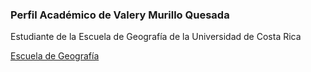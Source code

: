 ### Perfil Académico de Valery Murillo Quesada

Estudiante de la Escuela de Geografía de la Universidad de Costa Rica 

[Escuela de Geografía](https://www.geografia.fcs.ucr.ac.cr/)


